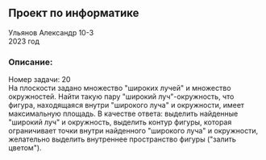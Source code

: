 ## Проект по информатике ##
 Ульянов Александр 10-3 \
2023 год

### Описание: ###
Номер задачи: 20 \
На плоскости задано множество "широких лучей" и множество окружностей. Найти такую пару "широкий луч"-окружность, что фигура, находящаяся внутри "широкого луча" и окружности, имеет максимальную площадь. В качестве ответа: выделить найденные "широкий луч" и окружность, выделить контур фигуры, которая ограничивает точки внутри найденного "широкого луча" и окружности, желательно выделить внутреннее пространство фигуры ("залить цветом").
